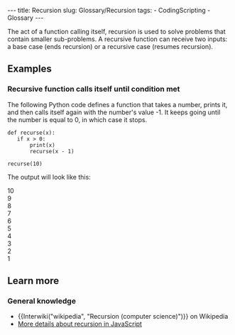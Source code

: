 --- title: Recursion slug: Glossary/Recursion tags: - CodingScripting - Glossary ---

The act of a function calling itself, recursion is used to solve problems that contain smaller sub-problems. A recursive function can receive two inputs: a base case (ends recursion) or a recursive case (resumes recursion).

## Examples

### Recursive function calls itself until condition met

The following Python code defines a function that takes a number, prints it, and then calls itself again with the number's value -1. It keeps going until the number is equal to 0, in which case it stops.

    def recurse(x):
       if x > 0:
           print(x)
           recurse(x - 1)

    recurse(10)

The output will look like this:

10  
9  
8  
7  
6  
5  
4  
3  
2  
1

## Learn more

### General knowledge

- {{Interwiki("wikipedia", "Recursion (computer science)")}} on Wikipedia
- [More details about recursion in JavaScript](/en-US/docs/Web/JavaScript/Guide/Functions#recursion)

